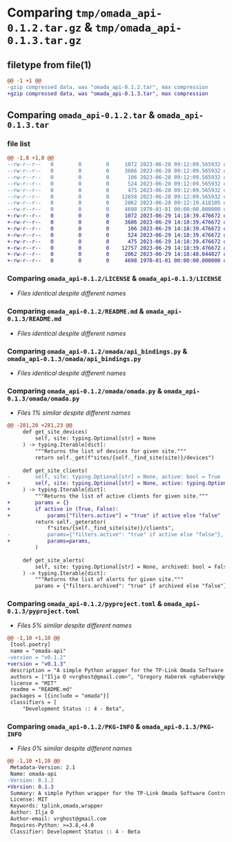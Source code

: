 # Comparing `tmp/omada_api-0.1.2.tar.gz` & `tmp/omada_api-0.1.3.tar.gz`

## filetype from file(1)

```diff
@@ -1 +1 @@
-gzip compressed data, was "omada_api-0.1.2.tar", max compression
+gzip compressed data, was "omada_api-0.1.3.tar", max compression
```

## Comparing `omada_api-0.1.2.tar` & `omada_api-0.1.3.tar`

### file list

```diff
@@ -1,8 +1,8 @@
--rw-r--r--   0        0        0     1072 2023-06-28 09:12:09.565932 omada_api-0.1.2/LICENSE
--rw-r--r--   0        0        0     3686 2023-06-28 09:12:09.565932 omada_api-0.1.2/README.md
--rw-r--r--   0        0        0      106 2023-06-28 09:12:09.565932 omada_api-0.1.2/omada/__init__.py
--rw-r--r--   0        0        0      524 2023-06-28 09:12:09.565932 omada_api-0.1.2/omada/api_bindings.py
--rw-r--r--   0        0        0      475 2023-06-28 09:12:09.565932 omada_api-0.1.2/omada/function_interface_bindings.py
--rw-r--r--   0        0        0    12658 2023-06-28 09:12:09.565932 omada_api-0.1.2/omada/omada.py
--rw-r--r--   0        0        0     2062 2023-06-28 09:12:19.418105 omada_api-0.1.2/pyproject.toml
--rw-r--r--   0        0        0     4698 1970-01-01 00:00:00.000000 omada_api-0.1.2/PKG-INFO
+-rw-r--r--   0        0        0     1072 2023-06-29 14:18:39.476672 omada_api-0.1.3/LICENSE
+-rw-r--r--   0        0        0     3686 2023-06-29 14:18:39.476672 omada_api-0.1.3/README.md
+-rw-r--r--   0        0        0      106 2023-06-29 14:18:39.476672 omada_api-0.1.3/omada/__init__.py
+-rw-r--r--   0        0        0      524 2023-06-29 14:18:39.476672 omada_api-0.1.3/omada/api_bindings.py
+-rw-r--r--   0        0        0      475 2023-06-29 14:18:39.476672 omada_api-0.1.3/omada/function_interface_bindings.py
+-rw-r--r--   0        0        0    12757 2023-06-29 14:18:39.476672 omada_api-0.1.3/omada/omada.py
+-rw-r--r--   0        0        0     2062 2023-06-29 14:18:48.044827 omada_api-0.1.3/pyproject.toml
+-rw-r--r--   0        0        0     4698 1970-01-01 00:00:00.000000 omada_api-0.1.3/PKG-INFO
```

### Comparing `omada_api-0.1.2/LICENSE` & `omada_api-0.1.3/LICENSE`

 * *Files identical despite different names*

### Comparing `omada_api-0.1.2/README.md` & `omada_api-0.1.3/README.md`

 * *Files identical despite different names*

### Comparing `omada_api-0.1.2/omada/api_bindings.py` & `omada_api-0.1.3/omada/api_bindings.py`

 * *Files identical despite different names*

### Comparing `omada_api-0.1.2/omada/omada.py` & `omada_api-0.1.3/omada/omada.py`

 * *Files 1% similar despite different names*

```diff
@@ -281,20 +281,23 @@
     def get_site_devices(
         self, site: typing.Optional[str] = None
     ) -> typing.Iterable[dict]:
         """Returns the list of devices for given site."""
         return self._get(f"sites/{self._find_site(site)}/devices")
 
     def get_site_clients(
-        self, site: typing.Optional[str] = None, active: bool = True
+        self, site: typing.Optional[str] = None, active: typing.Optional[bool] = True
     ) -> typing.Iterable[dict]:
         """Returns the list of active clients for given site."""
+        params = {}
+        if active in (True, False):
+            params["filters.active"] = "true" if active else "false"
         return self._geterator(
             f"sites/{self._find_site(site)}/clients",
-            params={"filters.active": "true" if active else "false"},
+            params=params,
         )
 
     def get_site_alerts(
         self, site: typing.Optional[str] = None, archived: bool = False
     ) -> typing.Iterable[dict]:
         """Returns the list of alerts for given site."""
         params = {"filters.archived": "true" if archived else "false"}
```

### Comparing `omada_api-0.1.2/pyproject.toml` & `omada_api-0.1.3/pyproject.toml`

 * *Files 5% similar despite different names*

```diff
@@ -1,10 +1,10 @@
 [tool.poetry]
 name = "omada-api"
-version = "v0.1.2"
+version = "v0.1.3"
 description = "A simple Python wrapper for the TP-Link Omada Software Controller API"
 authors = ["Ilja O <vrghost@gmail.com>", "Gregory Haberek <ghaberek@gmail.com>"]
 license = "MIT"
 readme = "README.md"
 packages = [{include = "omada"}]
 classifiers = [
     "Development Status :: 4 - Beta",
```

### Comparing `omada_api-0.1.2/PKG-INFO` & `omada_api-0.1.3/PKG-INFO`

 * *Files 0% similar despite different names*

```diff
@@ -1,10 +1,10 @@
 Metadata-Version: 2.1
 Name: omada-api
-Version: 0.1.2
+Version: 0.1.3
 Summary: A simple Python wrapper for the TP-Link Omada Software Controller API
 License: MIT
 Keywords: tplink,omada,wrapper
 Author: Ilja O
 Author-email: vrghost@gmail.com
 Requires-Python: >=3.8,<4.0
 Classifier: Development Status :: 4 - Beta
```

